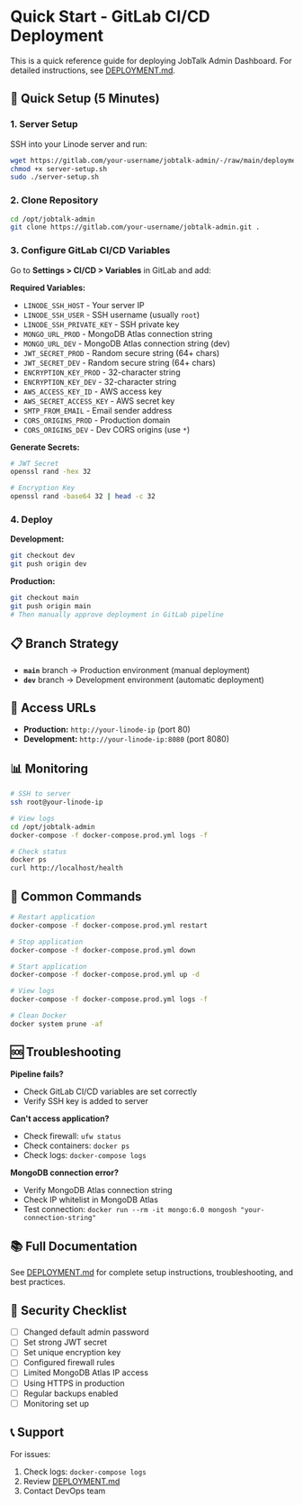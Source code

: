 # Quick Start - GitLab CI/CD Deployment

This is a quick reference guide for deploying JobTalk Admin Dashboard. For detailed instructions, see [DEPLOYMENT.md](./DEPLOYMENT.md).

## 🚀 Quick Setup (5 Minutes)

### 1. Server Setup

SSH into your Linode server and run:

```bash
wget https://gitlab.com/your-username/jobtalk-admin/-/raw/main/deployment/server-setup.sh
chmod +x server-setup.sh
sudo ./server-setup.sh
```

### 2. Clone Repository

```bash
cd /opt/jobtalk-admin
git clone https://gitlab.com/your-username/jobtalk-admin.git .
```

### 3. Configure GitLab CI/CD Variables

Go to **Settings > CI/CD > Variables** in GitLab and add:

**Required Variables:**
- `LINODE_SSH_HOST` - Your server IP
- `LINODE_SSH_USER` - SSH username (usually `root`)
- `LINODE_SSH_PRIVATE_KEY` - SSH private key
- `MONGO_URL_PROD` - MongoDB Atlas connection string
- `MONGO_URL_DEV` - MongoDB Atlas connection string (dev)
- `JWT_SECRET_PROD` - Random secure string (64+ chars)
- `JWT_SECRET_DEV` - Random secure string (64+ chars)
- `ENCRYPTION_KEY_PROD` - 32-character string
- `ENCRYPTION_KEY_DEV` - 32-character string
- `AWS_ACCESS_KEY_ID` - AWS access key
- `AWS_SECRET_ACCESS_KEY` - AWS secret key
- `SMTP_FROM_EMAIL` - Email sender address
- `CORS_ORIGINS_PROD` - Production domain
- `CORS_ORIGINS_DEV` - Dev CORS origins (use `*`)

**Generate Secrets:**
```bash
# JWT Secret
openssl rand -hex 32

# Encryption Key
openssl rand -base64 32 | head -c 32
```

### 4. Deploy

**Development:**
```bash
git checkout dev
git push origin dev
```

**Production:**
```bash
git checkout main
git push origin main
# Then manually approve deployment in GitLab pipeline
```

## 📋 Branch Strategy

- **`main`** branch → Production environment (manual deployment)
- **`dev`** branch → Development environment (automatic deployment)

## 🔗 Access URLs

- **Production:** `http://your-linode-ip` (port 80)
- **Development:** `http://your-linode-ip:8080` (port 8080)

## 📊 Monitoring

```bash
# SSH to server
ssh root@your-linode-ip

# View logs
cd /opt/jobtalk-admin
docker-compose -f docker-compose.prod.yml logs -f

# Check status
docker ps
curl http://localhost/health
```

## 🔧 Common Commands

```bash
# Restart application
docker-compose -f docker-compose.prod.yml restart

# Stop application
docker-compose -f docker-compose.prod.yml down

# Start application
docker-compose -f docker-compose.prod.yml up -d

# View logs
docker-compose -f docker-compose.prod.yml logs -f

# Clean Docker
docker system prune -af
```

## 🆘 Troubleshooting

**Pipeline fails?**
- Check GitLab CI/CD variables are set correctly
- Verify SSH key is added to server

**Can't access application?**
- Check firewall: `ufw status`
- Check containers: `docker ps`
- Check logs: `docker-compose logs`

**MongoDB connection error?**
- Verify MongoDB Atlas connection string
- Check IP whitelist in MongoDB Atlas
- Test connection: `docker run --rm -it mongo:6.0 mongosh "your-connection-string"`

## 📚 Full Documentation

See [DEPLOYMENT.md](./DEPLOYMENT.md) for complete setup instructions, troubleshooting, and best practices.

## 🔐 Security Checklist

- [ ] Changed default admin password
- [ ] Set strong JWT secret
- [ ] Set unique encryption key
- [ ] Configured firewall rules
- [ ] Limited MongoDB Atlas IP access
- [ ] Using HTTPS in production
- [ ] Regular backups enabled
- [ ] Monitoring set up

## 📞 Support

For issues:
1. Check logs: `docker-compose logs`
2. Review [DEPLOYMENT.md](./DEPLOYMENT.md)
3. Contact DevOps team
